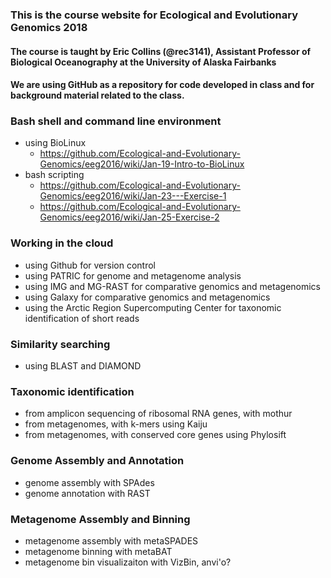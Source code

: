 ### This is the course website for Ecological and Evolutionary Genomics 2018

#### The course is taught by Eric Collins (@rec3141), Assistant Professor of Biological Oceanography at the University of Alaska Fairbanks

#### We are using GitHub as a repository for code developed in class and for background material related to the class.

### Bash shell and command line environment
- using BioLinux  
    - <https://github.com/Ecological-and-Evolutionary-Genomics/eeg2016/wiki/Jan-19-Intro-to-BioLinux>
- bash scripting  
    - <https://github.com/Ecological-and-Evolutionary-Genomics/eeg2016/wiki/Jan-23---Exercise-1>
    - <https://github.com/Ecological-and-Evolutionary-Genomics/eeg2016/wiki/Jan-25-Exercise-2>  

### Working in the cloud
- using Github for version control
- using PATRIC for genome and metagenome analysis
- using IMG and MG-RAST for comparative genomics and metagenomics
- using Galaxy for comparative genomics and metagenomics 
- using the Arctic Region Supercomputing Center for taxonomic identification of short reads

### Similarity searching
- using BLAST and DIAMOND

### Taxonomic identification  
- from amplicon sequencing of ribosomal RNA genes, with mothur
- from metagenomes, with k-mers using Kaiju
- from metagenomes, with conserved core genes using Phylosift

### Genome Assembly and Annotation
- genome assembly with SPAdes
- genome annotation with RAST

### Metagenome Assembly and Binning
- metagenome assembly with metaSPADES
- metagenome binning with metaBAT
- metagenome bin visualizaiton with VizBin, anvi'o?
